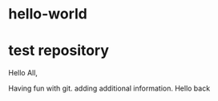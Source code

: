 # hello-world
test repository
=======
Hello All,

Having fun with git.
adding additional information. Hello back

